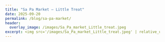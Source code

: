 ```yaml
---
title: "Sa Pa Market – Little Treat"
date: 2025-09-20
permalink: /blog/sa-pa-market/
header:
  overlay_image: /images/Sa_Pa_market_Little_treat.jpeg
excerpt: <img src='/images/Sa_Pa_market_Little_treat.jpeg' | relative_url '>
---
```

